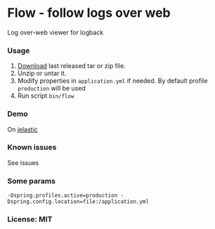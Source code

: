 Flow - follow logs over web
==============
Log over-web viewer for logback

### Usage
1. [Download](https://github.com/avvero/flow/releases) last released tar or zip file.  
2. Unzip or untar it.
3. Modify properties in `application.yml` if needed. By default profile `production` will be used
4. Run script `bin/flow`

### Demo
On [jelastic](http://flow.avvero.pw/)

### Known issues
See issues

### Some params
```
-Dspring.profiles.active=production -Dspring.config.location=file:/application.yml
```

### License: MIT
